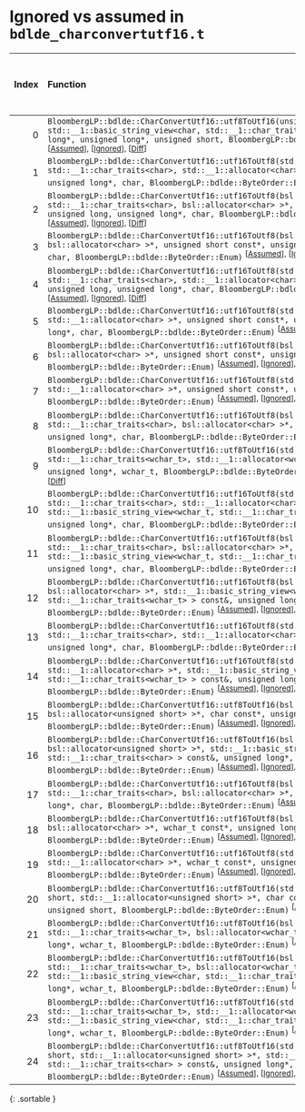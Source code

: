 # Ignored vs assumed in `bdlde_charconvertutf16.t`

<script src="../sorttable.js"></script>

|   Index | Function                                                                                                                                                                                                                                                                                                                                                                   |   Difference in number of lines |   Function size difference in bytes | Number of lines in assumed build   | Number of bytes in assumed build   | Number of lines in ignored build   | Number of bytes in ignored build   |
|--------:|:---------------------------------------------------------------------------------------------------------------------------------------------------------------------------------------------------------------------------------------------------------------------------------------------------------------------------------------------------------------------------|--------------------------------:|------------------------------------:|:-----------------------------------|:-----------------------------------|:-----------------------------------|:-----------------------------------|
|       0 | `BloombergLP::bdlde::CharConvertUtf16::utf8ToUtf16(unsigned short*, unsigned long, std::__1::basic_string_view<char, std::__1::char_traits<char> > const&, unsigned long*, unsigned long*, unsigned short, BloombergLP::bdlde::ByteOrder::Enum)` <sup>\[[Assumed](0-assume)\], \[[Ignored](0-none)\], \[[Diff](0-diff.html)\]                                              |                              16 |                                  96 | 2,304                              | 4,372,960                          | 2,208                              | 4,372,832                          |
|       1 | `BloombergLP::bdlde::CharConvertUtf16::utf16ToUtf8(std::__1::basic_string<char, std::__1::char_traits<char>, std::__1::allocator<char> >*, unsigned short const*, unsigned long*, char, BloombergLP::bdlde::ByteOrder::Enum)` <sup>\[[Assumed](1-assume)\], \[[Ignored](1-none)\], \[[Diff](1-diff.html)\]                                                                 |                               9 |                                  48 | 560                                | 4,381,984                          | 512                                | 4,381,744                          |
|       2 | `BloombergLP::bdlde::CharConvertUtf16::utf16ToUtf8(bsl::basic_string<char, std::__1::char_traits<char>, bsl::allocator<char> >*, unsigned short const*, unsigned long, unsigned long*, char, BloombergLP::bdlde::ByteOrder::Enum)` <sup>\[[Assumed](2-assume)\], \[[Ignored](2-none)\], \[[Diff](2-diff.html)\]                                                            |                               9 |                                  32 | 560                                | 4,382,544                          | 528                                | 4,382,256                          |
|       3 | `BloombergLP::bdlde::CharConvertUtf16::utf16ToUtf8(bsl::vector<char, bsl::allocator<char> >*, unsigned short const*, unsigned long, unsigned long*, char, BloombergLP::bdlde::ByteOrder::Enum)` <sup>\[[Assumed](3-assume)\], \[[Ignored](3-none)\], \[[Diff](3-diff.html)\]                                                                                               |                               9 |                                  32 | 512                                | 4,386,880                          | 480                                | 4,386,432                          |
|       4 | `BloombergLP::bdlde::CharConvertUtf16::utf16ToUtf8(std::__1::basic_string<char, std::__1::char_traits<char>, std::__1::allocator<char> >*, unsigned short const*, unsigned long, unsigned long*, char, BloombergLP::bdlde::ByteOrder::Enum)` <sup>\[[Assumed](4-assume)\], \[[Ignored](4-none)\], \[[Diff](4-diff.html)\]                                                  |                               9 |                                  32 | 608                                | 4,383,104                          | 576                                | 4,382,784                          |
|       5 | `BloombergLP::bdlde::CharConvertUtf16::utf16ToUtf8(std::__1::vector<char, std::__1::allocator<char> >*, unsigned short const*, unsigned long, unsigned long*, char, BloombergLP::bdlde::ByteOrder::Enum)` <sup>\[[Assumed](5-assume)\], \[[Ignored](5-none)\], \[[Diff](5-diff.html)\]                                                                                     |                               9 |                                  32 | 512                                | 4,387,392                          | 480                                | 4,386,912                          |
|       6 | `BloombergLP::bdlde::CharConvertUtf16::utf16ToUtf8(bsl::vector<char, bsl::allocator<char> >*, unsigned short const*, unsigned long*, char, BloombergLP::bdlde::ByteOrder::Enum)` <sup>\[[Assumed](6-assume)\], \[[Ignored](6-none)\], \[[Diff](6-diff.html)\]                                                                                                              |                               8 |                                  16 | 464                                | 4,385,952                          | 448                                | 4,385,536                          |
|       7 | `BloombergLP::bdlde::CharConvertUtf16::utf16ToUtf8(std::__1::vector<char, std::__1::allocator<char> >*, unsigned short const*, unsigned long*, char, BloombergLP::bdlde::ByteOrder::Enum)` <sup>\[[Assumed](7-assume)\], \[[Ignored](7-none)\], \[[Diff](7-diff.html)\]                                                                                                    |                               8 |                                  16 | 464                                | 4,386,416                          | 448                                | 4,385,984                          |
|       8 | `BloombergLP::bdlde::CharConvertUtf16::utf16ToUtf8(bsl::basic_string<char, std::__1::char_traits<char>, bsl::allocator<char> >*, unsigned short const*, unsigned long*, char, BloombergLP::bdlde::ByteOrder::Enum)` <sup>\[[Assumed](8-assume)\], \[[Ignored](8-none)\], \[[Diff](8-diff.html)\]                                                                           |                               7 |                                  16 | 512                                | 4,381,472                          | 496                                | 4,381,248                          |
|       9 | `BloombergLP::bdlde::CharConvertUtf16::utf8ToUtf16(std::__1::basic_string<wchar_t, std::__1::char_traits<wchar_t>, std::__1::allocator<wchar_t> >*, char const*, unsigned long*, wchar_t, BloombergLP::bdlde::ByteOrder::Enum)` <sup>\[[Assumed](9-assume)\], \[[Ignored](9-none)\], \[[Diff](9-diff.html)\]                                                               |                               6 |                                  16 | 176                                | 4,372,048                          | 160                                | 4,372,000                          |
|      10 | `BloombergLP::bdlde::CharConvertUtf16::utf16ToUtf8(std::__1::basic_string<char, std::__1::char_traits<char>, std::__1::allocator<char> >*, std::__1::basic_string_view<wchar_t, std::__1::char_traits<wchar_t> > const&, unsigned long*, char, BloombergLP::bdlde::ByteOrder::Enum)` <sup>\[[Assumed](10-assume)\], \[[Ignored](10-none)\], \[[Diff](10-diff.html)\]       |                               5 |                                  32 | 592                                | 4,384,256                          | 560                                | 4,383,888                          |
|      11 | `BloombergLP::bdlde::CharConvertUtf16::utf16ToUtf8(bsl::basic_string<char, std::__1::char_traits<char>, bsl::allocator<char> >*, std::__1::basic_string_view<wchar_t, std::__1::char_traits<wchar_t> > const&, unsigned long*, char, BloombergLP::bdlde::ByteOrder::Enum)` <sup>\[[Assumed](11-assume)\], \[[Ignored](11-none)\], \[[Diff](11-diff.html)\]                 |                               5 |                                  16 | 544                                | 4,383,712                          | 528                                | 4,383,360                          |
|      12 | `BloombergLP::bdlde::CharConvertUtf16::utf16ToUtf8(bsl::vector<char, bsl::allocator<char> >*, std::__1::basic_string_view<wchar_t, std::__1::char_traits<wchar_t> > const&, unsigned long*, char, BloombergLP::bdlde::ByteOrder::Enum)` <sup>\[[Assumed](12-assume)\], \[[Ignored](12-none)\], \[[Diff](12-diff.html)\]                                                    |                               5 |                                  16 | 512                                | 4,387,904                          | 496                                | 4,387,392                          |
|      13 | `BloombergLP::bdlde::CharConvertUtf16::utf16ToUtf8(std::__1::basic_string<char, std::__1::char_traits<char>, std::__1::allocator<char> >*, wchar_t const*, unsigned long*, char, BloombergLP::bdlde::ByteOrder::Enum)` <sup>\[[Assumed](13-assume)\], \[[Ignored](13-none)\], \[[Diff](13-diff.html)\]                                                                     |                               5 |                                  16 | 576                                | 4,385,376                          | 560                                | 4,384,976                          |
|      14 | `BloombergLP::bdlde::CharConvertUtf16::utf16ToUtf8(std::__1::vector<char, std::__1::allocator<char> >*, std::__1::basic_string_view<wchar_t, std::__1::char_traits<wchar_t> > const&, unsigned long*, char, BloombergLP::bdlde::ByteOrder::Enum)` <sup>\[[Assumed](14-assume)\], \[[Ignored](14-none)\], \[[Diff](14-diff.html)\]                                          |                               5 |                                  16 | 512                                | 4,388,416                          | 496                                | 4,387,888                          |
|      15 | `BloombergLP::bdlde::CharConvertUtf16::utf8ToUtf16(bsl::vector<unsigned short, bsl::allocator<unsigned short> >*, char const*, unsigned long*, unsigned short, BloombergLP::bdlde::ByteOrder::Enum)` <sup>\[[Assumed](15-assume)\], \[[Ignored](15-none)\], \[[Diff](15-diff.html)\]                                                                                       |                               5 |                                  16 | 160                                | 4,372,624                          | 144                                | 4,372,512                          |
|      16 | `BloombergLP::bdlde::CharConvertUtf16::utf8ToUtf16(bsl::vector<unsigned short, bsl::allocator<unsigned short> >*, std::__1::basic_string_view<char, std::__1::char_traits<char> > const&, unsigned long*, unsigned short, BloombergLP::bdlde::ByteOrder::Enum)` <sup>\[[Assumed](16-assume)\], \[[Ignored](16-none)\], \[[Diff](16-diff.html)\]                            |                               4 |                                  32 | 192                                | 4,372,224                          | 160                                | 4,372,160                          |
|      17 | `BloombergLP::bdlde::CharConvertUtf16::utf16ToUtf8(bsl::basic_string<char, std::__1::char_traits<char>, bsl::allocator<char> >*, wchar_t const*, unsigned long*, char, BloombergLP::bdlde::ByteOrder::Enum)` <sup>\[[Assumed](17-assume)\], \[[Ignored](17-none)\], \[[Diff](17-diff.html)\]                                                                               |                               4 |                                   0 | 528                                | 4,384,848                          | 528                                | 4,384,448                          |
|      18 | `BloombergLP::bdlde::CharConvertUtf16::utf16ToUtf8(bsl::vector<char, bsl::allocator<char> >*, wchar_t const*, unsigned long*, char, BloombergLP::bdlde::ByteOrder::Enum)` <sup>\[[Assumed](18-assume)\], \[[Ignored](18-none)\], \[[Diff](18-diff.html)\]                                                                                                                  |                               4 |                                   0 | 496                                | 4,388,928                          | 496                                | 4,388,384                          |
|      19 | `BloombergLP::bdlde::CharConvertUtf16::utf16ToUtf8(std::__1::vector<char, std::__1::allocator<char> >*, wchar_t const*, unsigned long*, char, BloombergLP::bdlde::ByteOrder::Enum)` <sup>\[[Assumed](19-assume)\], \[[Ignored](19-none)\], \[[Diff](19-diff.html)\]                                                                                                        |                               4 |                                   0 | 496                                | 4,389,424                          | 496                                | 4,388,880                          |
|      20 | `BloombergLP::bdlde::CharConvertUtf16::utf8ToUtf16(std::__1::vector<unsigned short, std::__1::allocator<unsigned short> >*, char const*, unsigned long*, unsigned short, BloombergLP::bdlde::ByteOrder::Enum)` <sup>\[[Assumed](20-assume)\], \[[Ignored](20-none)\], \[[Diff](20-diff.html)\]                                                                             |                               4 |                                   0 | 176                                | 4,372,784                          | 176                                | 4,372,656                          |
|      21 | `BloombergLP::bdlde::CharConvertUtf16::utf8ToUtf16(bsl::basic_string<wchar_t, std::__1::char_traits<wchar_t>, bsl::allocator<wchar_t> >*, char const*, unsigned long*, wchar_t, BloombergLP::bdlde::ByteOrder::Enum)` <sup>\[[Assumed](21-assume)\], \[[Ignored](21-none)\], \[[Diff](21-diff.html)\]                                                                      |                               3 |                                  16 | 192                                | 4,371,856                          | 176                                | 4,371,824                          |
|      22 | `BloombergLP::bdlde::CharConvertUtf16::utf8ToUtf16(bsl::basic_string<wchar_t, std::__1::char_traits<wchar_t>, bsl::allocator<wchar_t> >*, std::__1::basic_string_view<char, std::__1::char_traits<char> > const&, unsigned long*, wchar_t, BloombergLP::bdlde::ByteOrder::Enum)` <sup>\[[Assumed](22-assume)\], \[[Ignored](22-none)\], \[[Diff](22-diff.html)\]           |                               3 |                                  16 | 208                                | 4,371,456                          | 192                                | 4,371,456                          |
|      23 | `BloombergLP::bdlde::CharConvertUtf16::utf8ToUtf16(std::__1::basic_string<wchar_t, std::__1::char_traits<wchar_t>, std::__1::allocator<wchar_t> >*, std::__1::basic_string_view<char, std::__1::char_traits<char> > const&, unsigned long*, wchar_t, BloombergLP::bdlde::ByteOrder::Enum)` <sup>\[[Assumed](23-assume)\], \[[Ignored](23-none)\], \[[Diff](23-diff.html)\] |                               3 |                                  16 | 192                                | 4,371,664                          | 176                                | 4,371,648                          |
|      24 | `BloombergLP::bdlde::CharConvertUtf16::utf8ToUtf16(std::__1::vector<unsigned short, std::__1::allocator<unsigned short> >*, std::__1::basic_string_view<char, std::__1::char_traits<char> > const&, unsigned long*, unsigned short, BloombergLP::bdlde::ByteOrder::Enum)` <sup>\[[Assumed](24-assume)\], \[[Ignored](24-none)\], \[[Diff](24-diff.html)\]                  |                               2 |                                  16 | 208                                | 4,372,416                          | 192                                | 4,372,320                          |
{: .sortable }
